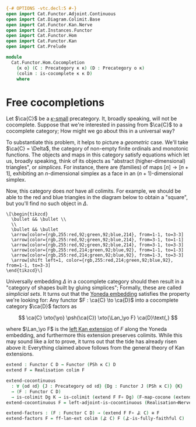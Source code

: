 ```agda
{-# OPTIONS -vtc.decl:5 #-}
open import Cat.Functor.Adjoint.Continuous
open import Cat.Diagram.Colimit.Base
open import Cat.Functor.Kan.Nerve
open import Cat.Instances.Functor
open import Cat.Functor.Hom
open import Cat.Functor.Kan
open import Cat.Prelude

module
  Cat.Functor.Hom.Cocompletion
    {κ o} (C : Precategory κ κ) (D : Precategory o κ)
    (colim : is-cocomplete κ κ D)
    where
```

<!--
```agda
open import Cat.Morphism Cat[ C , D ] using (_≅_)
```
-->

# Free cocompletions

Let $\ca{C}$ be a [$\kappa$-small] precategory. It, broadly speaking,
will not be cocomplete. Suppose that we're interested in passing from
$\ca{C}$ to a cocomplete category; How might we go about this in a
universal way?

To substantiate this problem, it helps to picture a _geometric_ case.
We'll take $\ca{C} = \Delta$, the category of non-empty finite ordinals
and monotonic functions. The objects and maps in this category satisfy
equations which let us, broadly speaking, think of its objects as
"abstract (higher-dimensional) triangles", or _simplices_. For instance,
there are (families) of maps $[n]\to[n+1]$, exhibiting an
$n$-dimensional simplex as a face in an $(n+1)$-dimensional simplex.

[$\kappa$-small]: 1Lab.intro.html#universes-and-size-issues

Now, this category does _not_ have all colimits. For example, we should
be able to the red and blue triangles in the diagram below to obtain a
"square", but you'll find no such object in $\Delta$.

~~~{.quiver}
\[\begin{tikzcd}
  \bullet && \bullet \\
  \\
  \bullet && \bullet
  \arrow[color={rgb,255:red,92;green,92;blue,214}, from=1-1, to=3-3]
  \arrow[color={rgb,255:red,92;green,92;blue,214}, from=3-1, to=1-1]
  \arrow[color={rgb,255:red,92;green,92;blue,214}, from=3-1, to=3-3]
  \arrow[color={rgb,255:red,214;green,92;blue,92}, from=1-1, to=1-3]
  \arrow[color={rgb,255:red,214;green,92;blue,92}, from=1-3, to=3-3]
  \arrow[shift left=1, color={rgb,255:red,214;green,92;blue,92}, from=1-1, to=3-3]
\end{tikzcd}\]
~~~

Universally embedding $\Delta$ in a cocomplete category should then
result in a "category of shapes built by gluing simplices"; Formally,
these are called _simplicial sets_. It turns out that the [Yoneda
embedding] satisfies the property we're looking for: Any functor $F :
\ca{C} \to \ca{D}$ into a cocomplete category $\ca{D}$ factors as

$$
\ca{C} \xto{\yo} \psh(\ca{C}) \xto{\Lan_\yo F} \ca{D}\text{,}
$$

where $\Lan_\yo F$ is the [left Kan extension] of $F$ along the Yoneda
embedding, and furthermore this extension preserves colimits. While this
may sound like a _lot_ to prove, it turns out that the tide has already
risen above it: Everything claimed above follows from the general theory
of Kan extensions.

[Yoneda embedding]: Cat.Functor.Hom.html#the-yoneda-embedding
[left Kan extension]: Cat.Functor.Kan.html

```agda
extend : Functor C D → Functor (PSh κ C) D
extend F = Realisation colim F

extend-cocontinuous
  : ∀ {od ℓd} {J : Precategory od ℓd} {Dg : Functor J (PSh κ C)} {K}
  → (F : Functor C D)
  → is-colimit Dg K → is-colimit (extend F F∘ Dg) (F-map-cocone (extend F) K)
extend-cocontinuous F = left-adjoint-is-cocontinuous (Realisation⊣Nerve colim F)

extend-factors : (F : Functor C D) → (extend F F∘ よ C) ≅ F
extend-factors F = ff-lan-ext colim (よ C) F (よ-is-fully-faithful C)
```
